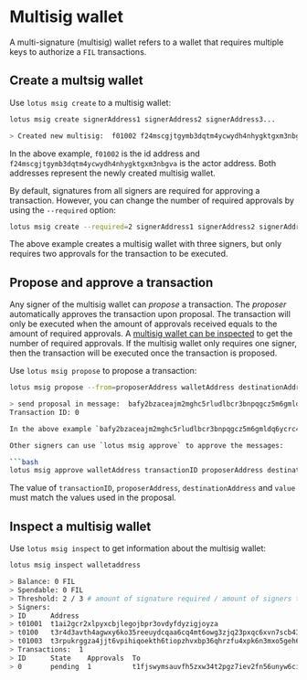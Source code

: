 # Multisig wallet

A multi-signature (multisig) wallet refers to a wallet that requires multiple keys to authorize a `FIL` transactions.


## Create a multsig wallet

Use `lotus msig create` to a multisig wallet:

```bash
lotus msig create signerAddress1 signerAddress2 signerAddress3...

> Created new multisig:  f01002 f24mscgjtgymb3dqtm4ycwydh4nhygktgxm3nbgva
```

In the above example, `f01002` is the id address and `f24mscgjtgymb3dqtm4ycwydh4nhygktgxm3nbgva` is the actor address. Both addresses represent the newly created multisig wallet.

By default, signatures from all signers are required for approving a transaction. However, you can change the number of required approvals by using the `--required` option:

```bash
lotus msig create --required=2 signerAddress1 signerAddress2 signerAddress3
````

The above example creates a multisig wallet with three signers, but only requires two approvals for the transaction to be executed.

## Propose and approve a transaction

Any signer of the multisig wallet can _propose_ a transaction. The _proposer_ automatically approves the transaction upon proposal. The transaction will only be executed when the amount of approvals received equals to the amount of required approvals. A [multisig wallet can be inspected](#inspect-a-multisig-wallet) to get the number of required approvals. If the multisig wallet only requires one signer, then the transaction will be executed once the transaction is proposed.

Use `lotus msig propose` to propose a transaction:

```bash
lotus msig propose --from=proposerAddress walletAddress destinationAddress value

> send proposal in message:  bafy2bzaceajm2mghc5rludlbcr3bnpqgcz5m6gmldq6ycrc4trkejz36tnrqe
Transaction ID: 0

In the above example `bafy2bzaceajm2mghc5rludlbcr3bnpqgcz5m6gmldq6ycrc4trkejz36tnrqe` is the `messageID`, and `0` is the `transactionID`.

Other signers can use `lotus msig approve` to approve the messages:

```bash
lotus msig approve walletAddress transactionID proposerAddress destinationAddress value
```

The value of `transactionID`, `proposerAddress`, `destinationAddress` and `value` must match the values used in the proposal.

## Inspect a multisig wallet

Use `lotus msig inspect` to get information about the multisig wallet:

```bash
lotus msig inspect walletaddress

> Balance: 0 FIL
> Spendable: 0 FIL
> Threshold: 2 / 3 # amount of signature required / amount of signers the wallet has
> Signers:
> ID      Address
> t01001  t1ai2gcr2xlpyxcbjlegojbpr3ovdyfdyzigjoyza
> t0100   t3r4d3avth4agwxy6ko35reeuydcqaa6cq4mt6owg3zjq23pxqc6xvn7scb43dyhaf2cjnjhtioek6innbpgda
> t01003  t3rpukrggza4jjt6vpihiqoekth6tiopzhvxbp36qhrzfu4xpk6n3mxo5geh6bdavkkkhqk7owt2an2wrundtq
> Transactions:  1
> ID      State    Approvals  To                                         Value   Method   Params
> 0       pending  1          t1fjswymsauvfh5zxw34t2pgz7iev2fn56unyw6ci  20 FIL  Send(0)
